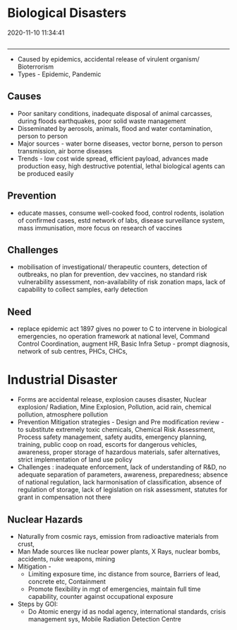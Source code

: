 # Biological Disasters

2020-11-10 11:34:41

```toc
```

---

- Caused by epidemics, accidental release of virulent organism/ Bioterrorism
- Types - Epidemic, Pandemic

## Causes

- Poor sanitary conditions, inadequate disposal of animal carcasses, during floods earthquakes, poor solid waste management
- Disseminated by aerosols, animals, flood and water contamination, person to person
- Major sources - water borne diseases, vector borne, person to person transmission, air borne diseases
- Trends - low cost wide spread, efficient payload, advances made production easy, high destructive potential, lethal biological agents can be produced easily

## Prevention

- educate masses, consume well-cooked food, control rodents, isolation of confirmed cases, estd network of labs, disease surveillance system, mass immunisation, more focus on research of vaccines

## Challenges

- mobilisation of investigational/ therapeutic counters, detection of outbreaks, no plan for prevention, dev vaccines, no standard risk vulnerability assessment, non-availability of risk zonation maps, lack of capability to collect samples, early detection

## Need

- replace epidemic act 1897 gives no power to C to intervene in biological emergencies, no operation framework at national level, Command Control Coordination, augment HR, Basic Infra Setup - prompt diagnosis, network of sub centres, PHCs, CHCs,

# Industrial Disaster

- Forms are accidental release, explosion causes disaster, Nuclear explosion/ Radiation, Mine Explosion, Pollution, acid rain, chemical pollution, atmosphere pollution
- Prevention Mitigation strategies - Design and Pre modification review - to substitute extremely toxic chemicals, Chemical Risk Assessment, Process safety management, safety audits, emergency planning, training, public coop on road, escorts for dangerous vehicles, awareness, proper storage of hazardous materials, safer alternatives, strict implementation of land use policy
- Challenges : inadequate enforcement, lack of understanding of R&D, no adequate separation of parameters, awareness, preparedness; absence of national regulation, lack harmonisation of classification, absence of regulation of storage, lack of legislation on risk assessment, statutes for grant in compensation not there

## Nuclear Hazards

- Naturally from cosmic rays, emission from radioactive materials from crust,
- Man Made sources like nuclear power plants, X Rays, nuclear bombs, accidents, nuke weapons, mining
- Mitigation -
    - Limiting exposure time, inc distance from source, Barriers of lead, concrete etc, Containment
    - Promote flexibility in mgt of emergencies, maintain full time capability, counter against occupational exposure
- Steps by GOI:
    - Do Atomic energy id as nodal agency, international standards, crisis management sys, Mobile Radiation Detection Centre
